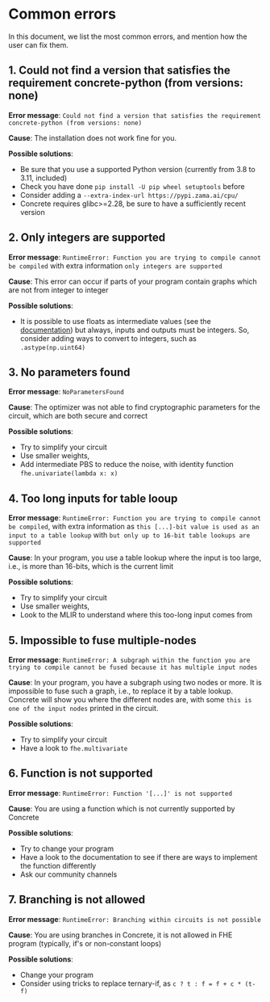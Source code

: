 # Common errors

In this document, we list the most common errors, and mention how the user can fix them.

## 1. Could not find a version that satisfies the requirement concrete-python (from versions: none)

**Error message**: `Could not find a version that satisfies the requirement concrete-python (from versions: none)`

**Cause**: The installation does not work fine for you.

**Possible solutions**:
- Be sure that you use a supported Python version (currently from 3.8 to 3.11, included)
- Check you have done `pip install -U pip wheel setuptools` before
- Consider adding a `--extra-index-url https://pypi.zama.ai/cpu/`
- Concrete requires glibc>=2.28, be sure to have a sufficiently recent version

## 2. Only integers are supported

**Error message**: `RuntimeError: Function you are trying to compile cannot be compiled` with extra information `only integers are supported`

**Cause**: This error can occur if parts of your program contain graphs which are not from integer to integer

**Possible solutions**:
- It is possible to use floats as intermediate values (see the [documentation](../core-features/floating_points.md#floating-points-as-intermediate-values)) but always, inputs and outputs must be integers. So, consider adding ways to convert to integers, such as `.astype(np.uint64)`

## 3. No parameters found

**Error message**: `NoParametersFound`

**Cause**: The optimizer was not able to find cryptographic parameters for the circuit, which are both secure and correct

**Possible solutions**:
- Try to simplify your circuit
- Use smaller weights,
- Add intermediate PBS to reduce the noise, with identity function `fhe.univariate(lambda x: x)`

## 4. Too long inputs for table looup

**Error message**: `RuntimeError: Function you are trying to compile cannot be compiled`, with extra information as `this [...]-bit value is used as an input to a table lookup` with `but only up to 16-bit table lookups are supported`

**Cause**: In your program, you use a table lookup where the input is too large, i.e., is more than 16-bits, which is the current limit

**Possible solutions**:
- Try to simplify your circuit
- Use smaller weights,
- Look to the MLIR to understand where this too-long input comes from

## 5. Impossible to fuse multiple-nodes

**Error message**: `RuntimeError: A subgraph within the function you are trying to compile cannot be fused because it has multiple input nodes`

**Cause**: In your program, you have a subgraph using two nodes or more. It is impossible to fuse such a graph, i.e., to replace it by a table lookup. Concrete will show you where the different nodes are, with some `this is one of the input nodes` printed in the circuit.

**Possible solutions**:
- Try to simplify your circuit
- Have a look to `fhe.multivariate`

## 6. Function is not supported

**Error message**: `RuntimeError: Function '[...]' is not supported`

**Cause**: You are using a function which is not currently supported by Concrete

**Possible solutions**:
- Try to change your program
- Have a look to the documentation to see if there are ways to implement the function differently
- Ask our community channels

## 7. Branching is not allowed

**Error message**: `RuntimeError: Branching within circuits is not possible`

**Cause**: You are using branches in Concrete, it is not allowed in FHE program (typically, if's or
non-constant loops)

**Possible solutions**:
- Change your program
- Consider using tricks to replace ternary-if, as `c ? t : f = f + c * (t-f)`



